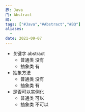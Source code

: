 ```yaml
---
界: Java
门: Abstract
纲: 
tags: ["#Java","#Abstract","#BQ"]
aliases:
  - 
date: 2021-09-07
---
```



- 关键字 abstract
	- 普通类 没有
	- 抽象类 有
- 抽象方法
	- 普通类 没有
	- 抽象类 有
- 是否可以实例化
	- 普通类 可以
	- 抽象类 不可以


